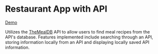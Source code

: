 # Restaurant App with API

[Demo]: https://joyful-mousse-319613.netlify.app/
[TheMealDB]: https://www.themealdb.com/api.php

[Demo]

Utilizes the [TheMealDB] API to allow users to find meal recipes from the API's database. Features implemented include searching through an API, storing information locally from an API and displaying locally saved API information.
